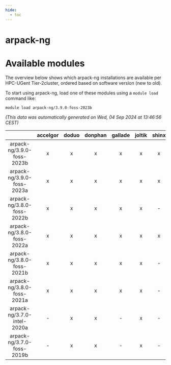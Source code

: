 ```yaml
---
hide:
  - toc
---
```


arpack-ng
=========

# Available modules


The overview below shows which arpack-ng installations are available per HPC-UGent Tier-2cluster, ordered based on software version (new to old).

To start using arpack-ng, load one of these modules using a `module load` command like:

```shell
module load arpack-ng/3.9.0-foss-2023b
```

*(This data was automatically generated on Wed, 04 Sep 2024 at 13:46:56 CEST)*  

| |accelgor|doduo|donphan|gallade|joltik|shinx|skitty|
| :---: | :---: | :---: | :---: | :---: | :---: | :---: | :---: |
|arpack-ng/3.9.0-foss-2023b|x|x|x|x|x|x|x|
|arpack-ng/3.9.0-foss-2023a|x|x|x|x|x|x|x|
|arpack-ng/3.8.0-foss-2022b|x|x|x|x|x|-|x|
|arpack-ng/3.8.0-foss-2022a|x|x|x|x|x|x|x|
|arpack-ng/3.8.0-foss-2021b|x|x|x|x|x|-|x|
|arpack-ng/3.8.0-foss-2021a|x|x|x|x|x|-|x|
|arpack-ng/3.7.0-intel-2020a|-|x|x|-|x|-|x|
|arpack-ng/3.7.0-foss-2019b|-|x|x|-|x|-|x|
